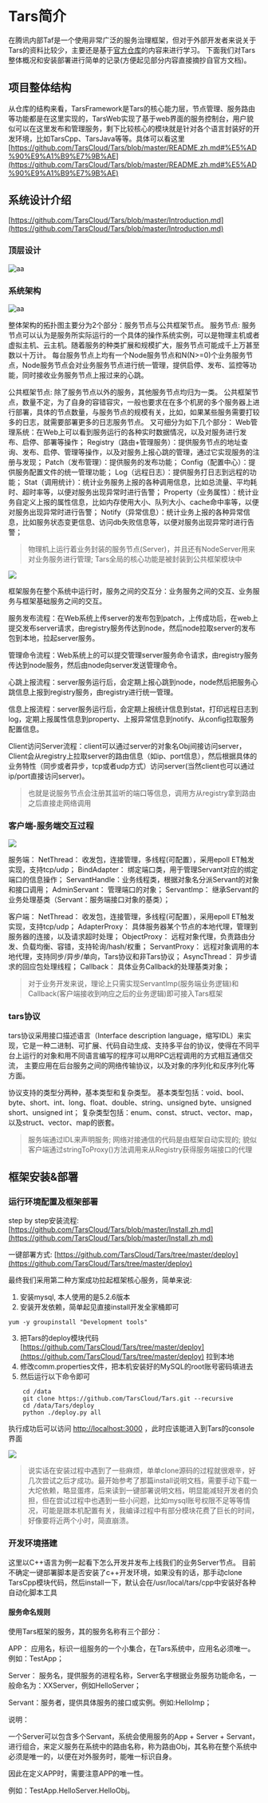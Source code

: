 # Tars简介

在腾讯内部Taf是一个使用非常广泛的服务治理框架，但对于外部开发者来说关于Tars的资料比较少，主要还是基于[官方仓库](https://github.com/TarsCloud/Tars/blob/master/README.zh.md)的内容来进行学习。
下面我们对Tars整体概况和安装部署进行简单的记录(方便起见部分内容直接摘抄自官方文档)。

## 项目整体结构
从仓库的结构来看，TarsFramework是Tars的核心能力层，节点管理、服务路由等功能都是在这里实现的，TarsWeb实现了基于web界面的服务控制台，用户貌似可以在这里发布和管理服务，剩下比较核心的模块就是针对各个语言封装好的开发环境，比如TarsCpp、TarsJava等等。具体可以看这里[https://github.com/TarsCloud/Tars/blob/master/README.zh.md#%E5%AD%90%E9%A1%B9%E7%9B%AE](https://github.com/TarsCloud/Tars/blob/master/README.zh.md#%E5%AD%90%E9%A1%B9%E7%9B%AE)

## 系统设计介绍
[https://github.com/TarsCloud/Tars/blob/master/Introduction.md](https://github.com/TarsCloud/Tars/blob/master/Introduction.md)

### 顶层设计
![aa](https://github.com/TarsCloud/Tars/raw/master/docs/images/tars.png)

### 系统架构
![aa](https://github.com/TarsCloud/Tars/raw/master/docs/images/tars_tuopu.png)

整体架构的拓扑图主要分为2个部分：服务节点与公共框架节点。
服务节点:
服务节点可以认为是服务所实际运行的一个具体的操作系统实例，可以是物理主机或者虚拟主机、云主机。随着服务的种类扩展和规模扩大，服务节点可能成千上万甚至数以十万计。 每台服务节点上均有一个Node服务节点和N(N>=0)个业务服务节点，Node服务节点会对业务服务节点进行统一管理，提供启停、发布、监控等功能，同时接收业务服务节点上报过来的心跳。

公共框架节点:
除了服务节点以外的服务，其他服务节点均归为一类。
公共框架节点，数量不定，为了自身的容错容灾，一般也要求在在多个机房的多个服务器上进行部署，具体的节点数量，与服务节点的规模有关，比如，如果某些服务需要打较多的日志，就需要部署更多的日志服务节点。
又可细分为如下几个部分：
Web管理系统：在Web上可以看到服务运行的各种实时数据情况，以及对服务进行发布、启停、部署等操作；
Registry（路由+管理服务）：提供服务节点的地址查询、发布、启停、管理等操作，以及对服务上报心跳的管理，通过它实现服务的注册与发现；
Patch（发布管理）：提供服务的发布功能；
Config（配置中心）：提供服务配置文件的统一管理功能；
Log（远程日志）：提供服务打日志到远程的功能；
Stat（调用统计）：统计业务服务上报的各种调用信息，比如总流量、平均耗时、超时率等，以便对服务出现异常时进行告警；
Property（业务属性）：统计业务自定义上报的属性信息，比如内存使用大小、队列大小、cache命中率等，以便对服务出现异常时进行告警；
Notify（异常信息）：统计业务上报的各种异常信息，比如服务状态变更信息、访问db失败信息等，以便对服务出现异常时进行告警；


> 物理机上运行着业务封装的服务节点(Server)，并且还有NodeServer用来对业务服务进行管理;
> Tars全局的核心功能是被封装到公共框架模块中

![](https://github.com/TarsCloud/Tars/raw/master/docs/images/tars_jiaohu.png)

框架服务在整个系统中运行时，服务之间的交互分：业务服务之间的交互、业务服务与框架基础服务之间的交互。

服务发布流程：在Web系统上传server的发布包到patch，上传成功后，在web上提交发布server请求，由registry服务传达到node，然后node拉取server的发布包到本地，拉起server服务。

管理命令流程：Web系统上的可以提交管理server服务命令请求，由registry服务传达到node服务，然后由node向server发送管理命令。

心跳上报流程：server服务运行后，会定期上报心跳到node，node然后把服务心跳信息上报到registry服务，由registry进行统一管理。

信息上报流程：server服务运行后，会定期上报统计信息到stat，打印远程日志到log，定期上报属性信息到property、上报异常信息到notify、从config拉取服务配置信息。

Client访问Server流程：client可以通过server的对象名Obj间接访问server，Client会从registry上拉取server的路由信息（如ip、port信息），然后根据具体的业务特性（同步或者异步，tcp或者udp方式）访问server(当然client也可以通过ip/port直接访问server)。

> 也就是说服务节点会注册其监听的端口等信息，调用方从registry拿到路由之后直接走网络调用

### 客户端-服务端交互过程
![](https://github.com/TarsCloud/Tars/raw/master/docs/images/tars_server_client.png)

服务端：
NetThread： 收发包，连接管理，多线程(可配置），采用epoll ET触发实现，支持tcp/udp；
BindAdapter： 绑定端口类，用于管理Servant对应的绑定端口的信息操作；
ServantHandle：业务线程类，根据对象名分派Servant的对象和接口调用；
AdminServant： 管理端口的对象；
ServantImp： 继承Servant的业务处理基类（Servant：服务端接口对象的基类）；

客户端：
NetThread： 收发包，连接管理，多线程(可配置），采用epoll ET触发实现，支持tcp/udp；
AdapterProxy： 具体服务器某个节点的本地代理，管理到服务器的连接，以及请求超时处理；
ObjectProxy： 远程对象代理，负责路由分发、负载均衡、容错，支持轮询/hash/权重；
ServantProxy： 远程对象调用的本地代理，支持同步/异步/单向，Tars协议和非Tars协议；
AsyncThread： 异步请求的回应包处理线程；
Callback： 具体业务Callback的处理基类对象；

> 对于业务开发来说，理论上只需实现ServantImp(服务端业务逻辑)和Callback(客户端接收到响应之后的业务逻辑)即可接入Tars框架

### tars协议

tars协议采用接口描述语言（Interface description language，缩写IDL）来实现，它是一种二进制、可扩展、代码自动生成、支持多平台的协议，使得在不同平台上运行的对象和用不同语言编写的程序可以用RPC远程调用的方式相互通信交流， 主要应用在后台服务之间的网络传输协议，以及对象的序列化和反序列化等方面。

协议支持的类型分两种，基本类型和复杂类型。
基本类型包括：void、bool、byte、short、int、long、float、double、string、unsigned byte、unsigned short、unsigned int；
复杂类型包括：enum、const、struct、vector、map，以及struct、vector、map的嵌套。

> 服务端通过IDL来声明服务;
> 网络对接通信的代码是由框架自动实现的;
> 貌似客户端通过stringToProxy()方法调用来从Registry获得服务端接口的代理

## 框架安装&部署

### 运行环境配置及框架部署
step by step安装流程: [https://github.com/TarsCloud/Tars/blob/master/Install.zh.md](https://github.com/TarsCloud/Tars/blob/master/Install.zh.md)

一键部署方式: [https://github.com/TarsCloud/Tars/tree/master/deploy](https://github.com/TarsCloud/Tars/tree/master/deploy)

最终我们采用第二种方案成功拉起框架核心服务，简单来说:

1. 安装mysql, 本人使用的是5.2.6版本
2. 安装开发依赖，简单起见直接install开发全家桶即可
```
yum -y groupinstall "Development tools"
```
3. 把Tars的deploy模块代码[https://github.com/TarsCloud/Tars/tree/master/deploy](https://github.com/TarsCloud/Tars/tree/master/deploy) 拉到本地
4. 修改comm.properties文件，把本机安装好的MySQL的root账号密码填进去
5. 然后运行以下命令即可
```
	cd /data
	git clone https://github.com/TarsCloud/Tars.git --recursive
	cd /data/Tars/deploy
	python ./deploy.py all
```

执行成功后可以访问 [http://localhost:3000](http://localhost:3000) ，此时应该能进入到Tars的console界面

![](https://github.com/TarsCloud/Tars/raw/master/docs/images/tars_web_system_index.png)

> 说实话在安装过程中遇到了一些麻烦，单单clone源码的过程就很艰辛，好几次尝试之后才成功。最开始参考了那篇install说明文档，需要手动下载一大坨依赖，略显蛋疼，后来读到一键部署说明文档，明显能减轻开发者的负担，但在尝试过程中也遇到一些小问题，比如mysql账号权限不足等等情况，可能是跟本机配置有关，我编译过程中有部分模块花费了巨长的时间，好像要将近两个小时，简直崩溃。

### 开发环境搭建
这里以C++语言为例一起看下怎么开发并发布上线我们的业务Server节点。
目前不确定一键部署脚本是否安装了c++开发环境，如果没有的话，那手动clone TarsCpp模块代码，然后install一下，默认会在/usr/local/tars/cpp中安装好各种自动化脚本工具

#### 服务命名规则
使用Tars框架的服务，其的服务名称有三个部分：

APP： 应用名，标识一组服务的一个小集合，在Tars系统中，应用名必须唯一。例如：TestApp；

Server： 服务名，提供服务的进程名称，Server名字根据业务服务功能命名，一般命名为：XXServer，例如HelloServer；

Servant：服务者，提供具体服务的接口或实例。例如:HelloImp；

说明：

一个Server可以包含多个Servant，系统会使用服务的App + Server + Servant，进行组合，来定义服务在系统中的路由名称，称为路由Obj，其名称在整个系统中必须是唯一的，以便在对外服务时，能唯一标识自身。

因此在定义APP时，需要注意APP的唯一性。

例如：TestApp.HelloServer.HelloObj。


